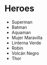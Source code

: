 # Heroes

* Superman
* Batman
* Aquaman
* Mujer Maravilla
* Linterna Verde
* Robin
* Volcán Negro
* Thor
